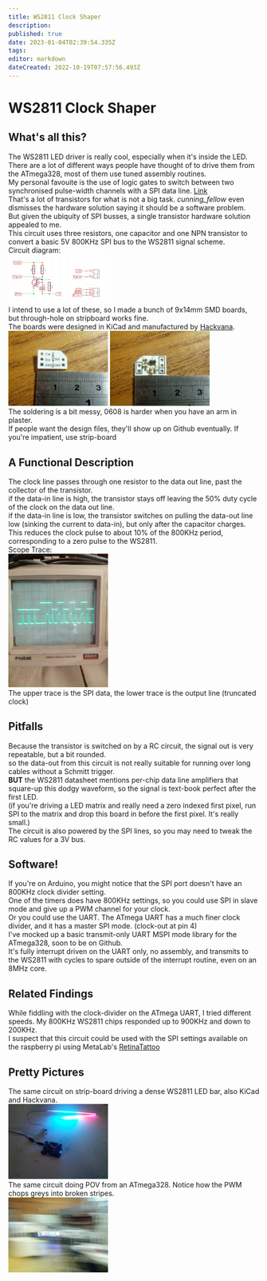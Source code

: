 ```yaml
---
title: WS2811 Clock Shaper
description: 
published: true
date: 2023-01-04T02:39:54.335Z
tags: 
editor: markdown
dateCreated: 2022-10-19T07:57:56.493Z
---
```


# WS2811 Clock Shaper

## What's all this?

The WS2811 LED driver is really cool, especially when it's inside the LED.  
There are a lot of different ways people have thought of to drive them from the ATmega328, most of them use tuned assembly routines.  
My personal favouite is the use of logic gates to switch between two synchronised pulse-width channels with a SPI data line. [Link](http://www.instructables.com/id/My-response-to-the-WS2811-with-an-AVR-thing/?ALLSTEPS)  
That's a lot of transistors for what is not a big task. *cunning_fellow* even dismisses the hardware solution saying it should be a software problem.  
But given the ubiquity of SPI busses, a single transistor hardware solution appealed to me.  
This circuit uses three resistors, one capacitor and one NPN transistor to convert a basic 5V 800KHz SPI bus to the WS2811 signal scheme.  
Circuit diagram:  
<img src="/projects/spi-ws2811_schematic1.png" width="200" />  
I intend to use a lot of these, so I made a bunch of 9x14mm SMD boards, but through-hole on stripboard works fine.  
The boards were designed in KiCad and manufactured by [Hackvana](http://www.hackvana.com/store/).  
<img src="/projects/spi-ws2811_board_front.jpg" width="200" /> <img src="/projects/spi-ws2811_board_back.jpg" width="200" />  
The soldering is a bit messy, 0608 is harder when you have an arm in plaster.  
If people want the design files, they'll show up on Github eventually. If you're impatient, use strip-board  

## A Functional Description

The clock line passes through one resistor to the data out line, past the collector of the transistor.  
if the data-in line is high, the transistor stays off leaving the 50% duty cycle of the clock on the data out line.  
if the data-in line is low, the transistor switches on pulling the data-out line low (sinking the current to data-in), but only after the capacitor charges.  
This reduces the clock pulse to about 10% of the 800KHz period, corresponding to a zero pulse to the WS2811.  
Scope Trace:  
<img src="/projects/spi-ws2811_scope_trace.jpg" width="200" />  
The upper trace is the SPI data, the lower trace is the output line (truncated clock)  

## Pitfalls

Because the transistor is switched on by a RC circuit, the signal out is very repeatable, but a bit rounded.  
so the data-out from this circuit is not really suitable for running over long cables without a Schmitt trigger.  
**BUT** the WS2811 datasheet mentions per-chip data line amplifiers that square-up this dodgy waveform, so the signal is text-book perfect after the first LED.  
(if you're driving a LED matrix and really need a zero indexed first pixel, run SPI to the matrix and drop this board in before the first pixel. It's really small.)  
The circuit is also powered by the SPI lines, so you may need to tweak the RC values for a 3V bus.  

## Software!

If you're on Arduino, you might notice that the SPI port doesn't have an 800KHz clock divider setting.  
One of the timers does have 800KHz settings, so you could use SPI in slave mode and give up a PWM channel for your clock.  
Or you could use the UART. The ATmega UART has a much finer clock divider, and it has a master SPI mode. (clock-out at pin 4)  
I've mocked up a basic transmit-only UART MSPI mode library for the ATmega328, soon to be on Github.  
It's fully interrupt driven on the UART only, no assembly, and transmits to the WS2811 with cycles to spare outside of the interrupt routine, even on an 8MHz core.

## Related Findings

While fiddling with the clock-divider on the ATmega UART, I tried different speeds. My 800KHz WS2811 chips responded up to 900KHz and down to 200KHz.  
I suspect that this circuit could be used with the SPI settings available on the raspberry pi using MetaLab's [RetinaTattoo](https://metalab.at/wiki/RetinaTattoo)

## Pretty Pictures

The same circuit on strip-board driving a dense WS2811 LED bar, also KiCad and Hackvana.  
<img src="/projects/ws2811_32ledbar.jpg" width="200" />  
The same circuit doing POV from an ATmega328. Notice how the PWM chops greys into broken stripes.  
<img src="/projects/ws2811_nyan_pov.jpg" width="200" />  
